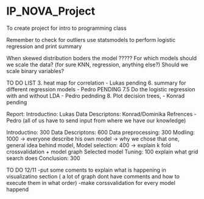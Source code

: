 # IP_NOVA_Project
To create project for intro to programming class

Remember to check for outliers
use statsmodels to perform logistic regression and print summary

When skewed distribution boders the model ?????
For which models should we scale the data? (for sure KNN, regression, anything else?)
Should we scale binary variables?

TO DO LIST
3. heat map for correlation - Lukas pending
6. summary for different regression models - Pedro PENDING
7.5 Do the logistic regression with and without LDA - Pedro pednding
8. Plot decision trees, - Konrad pending 



Report:
Introductino: Lukas
Data Descriptons: Konrad/Dominika
Refrences - Pedro (all of us have to send input from where we have our knowledge)


Introductino: 300
Data Descriptons: 600
Data preprocessing: 300
Modling: 1000  -> everyone describe his own model -> why we chose that one, general idea behind model, 
Model selection: 400 -> explain k fold crossvalidation + model graph
Selected model Tuning: 100 explain what grid search does
Conclusion: 300


TO DO 12/11
-put some coments to explain what is happening in visualizatino section ( a lot of graph dont have comments and how to execute them in what order)
-make corssvalidation for every model happend 
